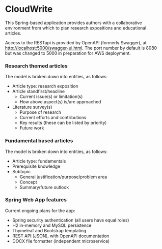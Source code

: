 # CloudWrite

This Spring-based application provides authors with a collaborative environment from which to plan research expositions and educational articles.

Access to the RESTapi is provided by OpenAPI (formerly Swagger), at [http://localhost:5000/swagger-ui.html](http://localhost:8080/swagger-ui.html). The port number by default is 8080 but was changed to 5000 in preparation for AWS deployment.

### Research themed articles

The model is broken down into entities, as follows:

+ Article type: research exposition
+ Article standfirst/headline
  + Current issue(s) or limitation(s)
  + How above aspect(s) is/are approached
+ Literature survey(s)
  + Purpose of research
  + Current efforts and contributions
  + Key results (these can be listed by priority)
  + Future work

### Fundamental based articles

The model is broken down into entities, as follows:

+ Article type: fundamentals
+ Prerequisite knowledge
+ Subtopic 
  + General justification/purpose/problem area 
  + Concept 
  + Summary/future outlook 
    
### Spring Web App features

Current ongoing plans for the app:

+ Spring security authentication (all users have equal roles)
+ H2 in-memory and MySQL persistence  
+ Thymeleaf and Bootstrap templating
+ REST API (JSON), with OpenAPI documentation
+ DOCX file formatter (independent microservice)